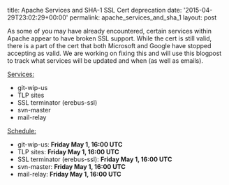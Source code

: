 title: Apache Services and SHA-1 SSL Cert deprecation
date: '2015-04-29T23:02:29+00:00'
permalink: apache_services_and_sha_1
layout: post

<p>
As some of you may have already encountered, certain services within Apache appear to have broken SSL support. While the cert is still valid, there is a part of the cert that both Microsoft and Google have stopped accepting as valid. We are working on fixing this and will use this blogpost to track what services will be updated and when (as well as emails).</p> 
  <p> </p> 
  <p> </p> 
  <p><u>Services:</u></p> 
  <ul> 
    <li><u></u>git-wip-us</li> 
    <li>TLP sites</li> 
    <li>SSL terminator (erebus-ssl)</li> 
    <li>svn-master</li> 
    <li>mail-relay</li> 
  </ul> 
  <p><u>Schedule:</u></p> 
  <ul> 
    <li>git-wip-us: <b>Friday May 1, 16:00 UTC</b><br /></li> 
    <li>TLP sites: <b>Friday May 1, 16:00 UTC</b></li> 
    <li>SSL terminator (erebus-ssl): <b>Friday May 1, 16:00 UTC</b></li> 
    <li>svn-master: <b>Friday May 1, 16:00 UTC</b></li> 
    <li>mail-relay: <b>Friday May 1, 16:00 UTC</b></li>
  </ul>
